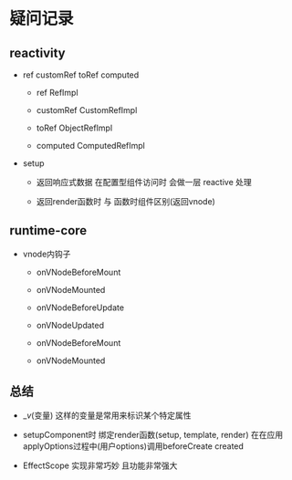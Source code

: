 # 疑问记录

## reactivity

- ref customRef toRef computed

  - ref RefImpl

  - customRef CustomRefImpl

  - toRef ObjectRefImpl

  - computed ComputedRefImpl

- setup 

  - 返回响应式数据 在配置型组件访问时 会做一层 reactive 处理

  - 返回render函数时 与 函数时组件区别(返回vnode)

## 

## runtime-core

- vnode内钩子

  - onVNodeBeforeMount

  - onVNodeMounted

  - onVNodeBeforeUpdate

  - onVNodeUpdated

  - onVNodeBeforeMount

  - onVNodeMounted

## 总结

  - __v_(变量) 这样的变量是常用来标识某个特定属性

  - setupComponent时 绑定render函数(setup, template, render) 在在应用applyOptions过程中(用户options)调用beforeCreate created

  - EffectScope 实现非常巧妙 且功能非常强大
